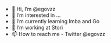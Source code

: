 - 👋 Hi, I’m @egovzz
- 👀 I’m interested in ...
- 🌱 I’m currently learning Imba and Go
- 💞️ I’m working at Stori
- 📫 How to reach me - Twitter @egovzz

<!---
egovzz/egovzz is a ✨ special ✨ repository because its `README.md` (this file) appears on your GitHub profile.
You can click the Preview link to take a look at your changes.
--->
